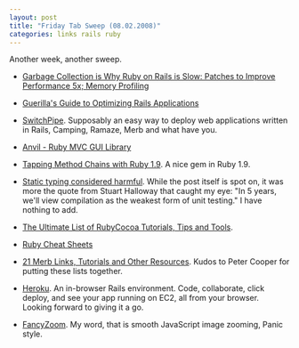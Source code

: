 ```yaml
---
layout: post
title: "Friday Tab Sweep (08.02.2008)"
categories: links rails ruby
---
```

Another week, another sweep.

 * [Garbage Collection is Why Ruby on Rails is Slow: Patches to Improve Performance 5x; Memory Profiling](http://blog.pluron.com/2008/01/ruby-on-rails-i.html)

 * [Guerilla's Guide to Optimizing Rails Applications](http://blog.pluron.com/2008/01/guerrillas-way.html)

 * [SwitchPipe](http://switchpipe.org/). Supposably an easy way to deploy web applications written in Rails, Camping, Ramaze, Merb and what have you.

 * [Anvil - Ruby MVC GUI Library](http://www.infoq.com/news/2008/02/anvil-interview)

 * [Tapping Method Chains with Ruby 1.9](http://www.infoq.com/news/2008/02/tap-method-ruby19). A nice gem in Ruby 1.9.

 * [Static typing considered harmful](http://blog.jayfields.com/2008/02/static-typing-considered-harmful.html). While the post itself is spot on, it was more the quote from Stuart Halloway that caught my eye: "In 5 years, we'll view compilation as the weakest form of unit testing." I have nothing to add.

 * [The Ultimate List of RubyCocoa Tutorials, Tips and Tools](http://www.rubyinside.com/the-ultimate-list-of-rubycocoa-tutorials-tips-and-tools-728.html).

 * [Ruby Cheat Sheets](http://www.rubyinside.com/ruby-cheat-sheet-734.html)

 * [21 Merb Links, Tutorials and Other Resources](http://www.rubyinside.com/merb-tutorials-and-resources-716.html). Kudos to Peter Cooper for putting these lists together.

 * [Heroku](http://heroku.com/). An in-browser Rails environment. Code, collaborate, click deploy, and see your app running on EC2, all from your browser. Looking forward to giving it a go.

 * [FancyZoom](http://www.cabel.name/2008/02/fancyzoom-10.html). My word, that is smooth JavaScript image zooming, Panic style.